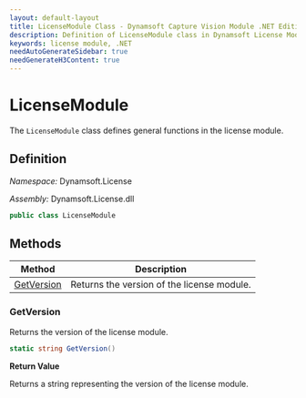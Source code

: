 ```yaml
---
layout: default-layout
title: LicenseModule Class - Dynamsoft Capture Vision Module .NET Edition API Reference
description: Definition of LicenseModule class in Dynamsoft License Module .NET Edition.
keywords: license module, .NET
needAutoGenerateSidebar: true
needGenerateH3Content: true
---
```


# LicenseModule

The `LicenseModule` class defines general functions in the license module.

## Definition

*Namespace:* Dynamsoft.License

*Assembly:* Dynamsoft.License.dll

```csharp
public class LicenseModule 
```

## Methods

| Method                     | Description                                |
| -------------------------- | ------------------------------------------ |
| [GetVersion](#getversion)  | Returns the version of the license module. |

### GetVersion

Returns the version of the license module.

```csharp
static string GetVersion()
```

**Return Value**

Returns a string representing the version of the license module.
